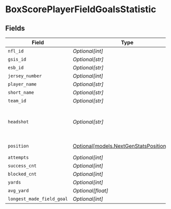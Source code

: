 # BoxScorePlayerFieldGoalsStatistic


## Fields

| Field                                                                                  | Type                                                                                   | Required                                                                               | Description                                                                            | Example                                                                                |
| -------------------------------------------------------------------------------------- | -------------------------------------------------------------------------------------- | -------------------------------------------------------------------------------------- | -------------------------------------------------------------------------------------- | -------------------------------------------------------------------------------------- |
| `nfl_id`                                                                               | *Optional[int]*                                                                        | :heavy_minus_sign:                                                                     | N/A                                                                                    | 34452                                                                                  |
| `gsis_id`                                                                              | *Optional[str]*                                                                        | :heavy_minus_sign:                                                                     | N/A                                                                                    | 00-0039852                                                                             |
| `esb_id`                                                                               | *Optional[str]*                                                                        | :heavy_minus_sign:                                                                     | N/A                                                                                    | NAC559347                                                                              |
| `jersey_number`                                                                        | *Optional[int]*                                                                        | :heavy_minus_sign:                                                                     | N/A                                                                                    | 9                                                                                      |
| `player_name`                                                                          | *Optional[str]*                                                                        | :heavy_minus_sign:                                                                     | N/A                                                                                    | Matthew Stafford                                                                       |
| `short_name`                                                                           | *Optional[str]*                                                                        | :heavy_minus_sign:                                                                     | N/A                                                                                    | M.Stafford                                                                             |
| `team_id`                                                                              | *Optional[str]*                                                                        | :heavy_minus_sign:                                                                     | N/A                                                                                    | 2510                                                                                   |
| `headshot`                                                                             | *Optional[str]*                                                                        | :heavy_minus_sign:                                                                     | URL to player headshot image (contains formatInstructions placeholder)                 | https://static.www.nfl.com/image/upload/formatInstructions/league/oyap81gtzcvnfmripis1 |
| `position`                                                                             | [Optional[models.NextGenStatsPositionEnum]](../models/nextgenstatspositionenum.md)     | :heavy_minus_sign:                                                                     | Next Gen Stats player position                                                         |                                                                                        |
| `attempts`                                                                             | *Optional[int]*                                                                        | :heavy_minus_sign:                                                                     | N/A                                                                                    |                                                                                        |
| `success_cnt`                                                                          | *Optional[int]*                                                                        | :heavy_minus_sign:                                                                     | N/A                                                                                    |                                                                                        |
| `blocked_cnt`                                                                          | *Optional[int]*                                                                        | :heavy_minus_sign:                                                                     | N/A                                                                                    |                                                                                        |
| `yards`                                                                                | *Optional[int]*                                                                        | :heavy_minus_sign:                                                                     | N/A                                                                                    |                                                                                        |
| `avg_yard`                                                                             | *Optional[float]*                                                                      | :heavy_minus_sign:                                                                     | N/A                                                                                    |                                                                                        |
| `longest_made_field_goal`                                                              | *Optional[int]*                                                                        | :heavy_minus_sign:                                                                     | N/A                                                                                    |                                                                                        |